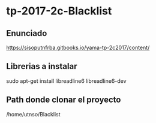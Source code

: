 # tp-2017-2c-Blacklist

## Enunciado
https://sisoputnfrba.gitbooks.io/yama-tp-2c2017/content/

## Librerias a instalar
sudo apt-get install libreadline6 libreadline6-dev

## Path donde clonar el proyecto
/home/utnso/Blacklist
